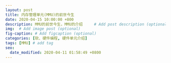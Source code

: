 ```yaml
---
layout: post
title: 内存管理单元(MMU)的前世今生
date: 2020-04-15 10:00:00 +800
description: MMU的前世今生，MMU的介绍     # Add post description (optional)
img:  # Add image post (optional)
fig-caption: # Add figcaption (optional)
categories: [软、硬件编程, 硬件单元介绍]
tags: [MMU] # add tag
seo:
  date_modified: 2020-04-11 01:58:49 +0800
---
```


